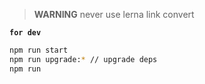> **WARNING** never use lerna link convert

**`for dev`**

```bash
npm run start
npm run upgrade:* // upgrade deps
npm run 
```